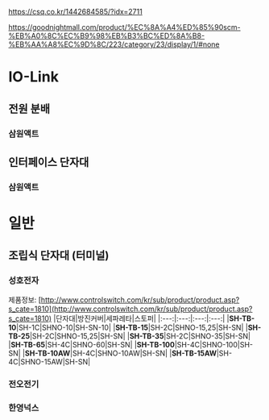 https://csq.co.kr/1442684585/?idx=2711

https://goodnightmall.com/product/%EC%8A%A4%ED%85%90scm-%EB%A0%8C%EC%B9%98%EB%B3%BC%ED%8A%B8-%EB%AA%A8%EC%9D%8C/223/category/23/display/1/#none

# IO-Link
## 전원 분배
### 삼원액트
## 인터페이스 단자대
### 삼원액트

# 일반
## 조립식 단자대 (터미널)
### 성호전자
제품정보: [http://www.controlswitch.com/kr/sub/product/product.asp?s_cate=1810](http://www.controlswitch.com/kr/sub/product/product.asp?s_cate=1810)
|단자대|방진커버|세파레타|스토퍼|
|:---:|:---:|:---:|:---:|
|**SH-TB-10**|SH-1C|SHNO-10|SH-SN-10|
|**SH-TB-15**|SH-2C|SHNO-15,25|SH-SN|
|**SH-TB-25**|SH-2C|SHNO-15,25|SH-SN|
|**SH-TB-35**|SH-2C|SHNO-35|SH-SN|
|**SH-TB-65**|SH-4C|SHNO-60|SH-SN|
|**SH-TB-100**|SH-4C|SHNO-100|SH-SN|
|**SH-TB-10AW**|SH-4C|SHNO-10AW|SH-SN|
|**SH-TB-15AW**|SH-4C|SHNO-15AW|SH-SN|

### 전오전기

### 한영넉스
